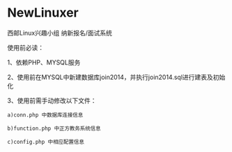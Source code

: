 NewLinuxer
==========

西邮Linux兴趣小组 纳新报名/面试系统

使用前必读：

1、依赖PHP、MYSQL服务

2、使用前在MYSQL中新建数据库join2014，并执行join2014.sql进行建表及初始化

3、使用前需手动修改以下文件：

    a)conn.php 中数据库连接信息
    
    b)function.php 中正方教务系统信息
    
    c)config.php 中相应配置信息
